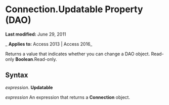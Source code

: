 
# Connection.Updatable Property (DAO)

 **Last modified:** June 29, 2011

 _ **Applies to:** Access 2013 | Access 2016_

Returns a value that indicates whether you can change a DAO object. Read-only  **Boolean**.Read-only.


## Syntax

 _expression_. **Updatable**

 _expression_ An expression that returns a **Connection** object.

